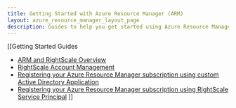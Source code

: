 ```yaml
---
title: Getting Started with Azure Resource Manager (ARM)
layout: azure_resource_manager_layout_page
description: Guides to help you get started using Azure Resource Manager (ARM) with RightScale
---
```


[[Getting Started Guides
* [ARM and RightScale Overview](overview.html)
* [RightScale Account Management](/cm/rs101/rightScale_account_and_user_role_management.html)
* [Registering your Azure Resource Manager subscription using custom Active Directory Application](/clouds/azure_resource_manager/getting_started/register_using_ad_application.html)
* [Registering your Azure Resource Manager subscription using RightScale Service Principal](/clouds/azure_resource_manager/getting_started/register.html)
]]
